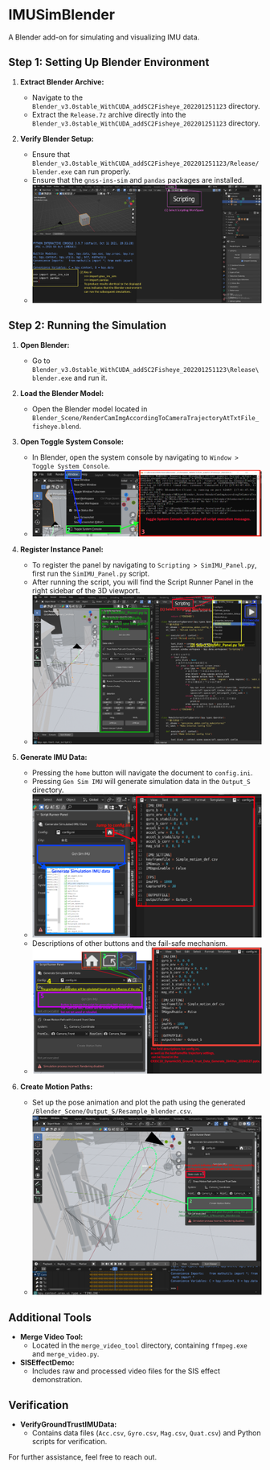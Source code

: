 # IMUSimBlender
A Blender add-on for simulating and visualizing IMU data.

## Step 1: Setting Up Blender Environment

1. **Extract Blender Archive:**
   - Navigate to the `Blender_v3.0stable_WithCUDA_addSC2Fisheye_202201251123` directory.
   - Extract the `Release.7z` archive directly into the `Blender_v3.0stable_WithCUDA_addSC2Fisheye_202201251123` directory.

2. **Verify Blender Setup:**
   - Ensure that `Blender_v3.0stable_WithCUDA_addSC2Fisheye_202201251123/Release/blender.exe` can run properly.
   - Ensure that the `gnss-ins-sim` and `pandas` packages are installed.
   - ![Check Third-Party Packages](document/1.2heck_thirdpart_canrun.png)  

## Step 2: Running the Simulation

1. **Open Blender:**
   - Go to `Blender_v3.0stable_WithCUDA_addSC2Fisheye_202201251123\Release\blender.exe` and run it.

2. **Load the Blender Model:**
   - Open the Blender model located in `Blender_Scene/RenderCamImgAccordingToCameraTrajectoryAtTxtFile_fisheye.blend`.

3. **Open Toggle System Console:**
   - In Blender, open the system console by navigating to `Window > Toggle System Console`.
   - ![Open Toggle](document/2.3opentogglesystemconsole.png)  

4. **Register Instance Panel:**
   - To register the panel by navigating to `Scripting > SimIMU_Panel.py`, first run the `SimIMU_Panel.py` script.
   - After running the script, you will find the Script Runner Panel in the right sidebar of the 3D viewport.
   - ![Register Panel](document/2.3register_panel.png)  

5. **Generate IMU Data:**
   - Pressing the `home` button will navigate the document to `config.ini`.
   - Pressing `Gen Sim IMU` will generate simulation data in the `Output_S` directory.
   - ![Run GenSimIMU](document/2.4GenSimIMUStep.png)
   - Descriptions of other buttons and the fail-safe mechanism.   
   - ![Else Button](document/2.4GenSimIMU.png)

6. **Create Motion Paths:**
   - Set up the pose animation and plot the path using the generated `/Blender_Scene/Output_S/Resample_blender.csv`.
   - ![Run CreateMotionPaths](document/2.5Setanimation_with_pose.png)

## Additional Tools

- **Merge Video Tool:**
  - Located in the `merge_video_tool` directory, containing `ffmpeg.exe` and `merge_video.py`.
- **SISEffectDemo:**
  - Includes raw and processed video files for the SIS effect demonstration.

## Verification

- **VerifyGroundTrustIMUData:**
  - Contains data files (`Acc.csv`, `Gyro.csv`, `Mag.csv`, `Quat.csv`) and Python scripts for verification.

For further assistance, feel free to reach out.
